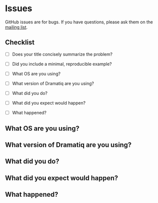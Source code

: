 # Issues

GitHub issues are for bugs.  If you have questions, please ask them on the [mailing list](https://groups.io/g/dramatiq-users/topics).

## Checklist

* [ ] Does your title concisely summarize the problem?
* [ ] Did you include a minimal, reproducible example?
* [ ] What OS are you using?
* [ ] What version of Dramatiq are you using?
* [ ] What did you do?
* [ ] What did you expect would happen?
* [ ] What happened?


## What OS are you using?

<!-- for example: Ubuntu 16.04 or macOS 10.13.3 -->


## What version of Dramatiq are you using?

<!-- run this command to find out: python -c 'import dramatiq; print(dramatiq.__version__)' -->


## What did you do?

<!-- be descriptive, but succinct -->


## What did you expect would happen?

<!-- be descriptive, but succinct -->


## What happened?

<!-- be descriptive, but succinct -->

